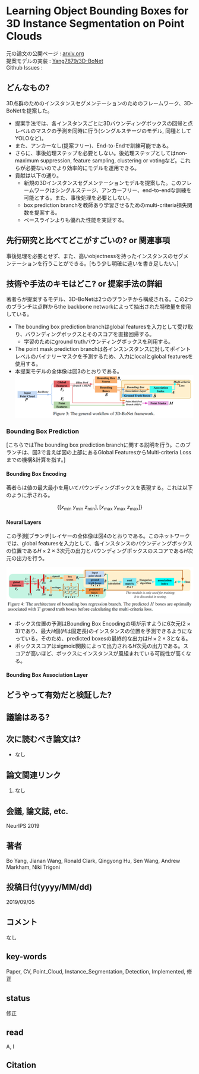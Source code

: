 # Learning Object Bounding Boxes for 3D Instance Segmentation on Point Clouds

元の論文の公開ページ : [arxiv.org](https://arxiv.org/abs/1906.01140v2)  
提案モデルの実装 : [Yang7879/3D-BoNet](https://github.com/Yang7879/3D-BoNet)  
Github Issues : []()  

## どんなもの?
3D点群のためのインスタンスセグメンテーションのためのフレームワーク、3D-BoNetを提案した。
- 提案手法では、各インスタンスごとに3Dバウンディングボックスの回帰と点レベルのマスクの予測を同時に行う(シングルステージのモデル, 同種としてYOLOなど)。
- また、アンカーなし(提案フリー)、End-to-Endで訓練可能である。
- さらに、事後処理ステップを必要としない。後処理ステップとしてはnon-maximum suppression, feature sampling, clustering or votingなど。これらが必要ないのでより効率的にモデルを運用できる。
- 貢献は以下の通り。
    - 新規の3Dインスタンスセグメンテーションモデルを提案した。このフレームワークはシングルステージ、アンカーフリー、end-to-endな訓練を可能とする。また、事後処理を必要としない。
    - box prediction branchを教師あり学習させるためのmulti-criteria損失関数を提案する。
    - ベースラインよりも優れた性能を実証する。

## 先行研究と比べてどこがすごいの? or 関連事項
事後処理を必要とせず、また、高いobjectnessを持ったインスタンスのセグメンテーションを行うことができる。[もう少し明確に違いを書き足したい。]

## 技術や手法のキモはどこ? or 提案手法の詳細
著者らが提案するモデル、3D-BoNetは2つのブランチから構成される。この2つのブランチは点群からthe backbone networkによって抽出された特徴量を使用している。
- The bounding box prediction branchはglobal featuresを入力として受け取り、バウンディングボックスとそのスコアを直接回帰する。
    - 学習のためにground truthバウンディングボックスを利用する。
- The point mask prediction branchは各インスンスタンスに対してポイントレベルのバイナリーマスクを予測するため、入力にlocalとglobal featuresを使用する。
- 本提案モデルの全体像は図3のとおりである。  
    ![fig3](img/LOBBf3ISoPC/fig3.png)

### Bounding Box Prediction
[こちらではThe bounding box prediction branchに関する説明を行う。このブランチは、図3で言えば図の上部にあるGlobal FeaturesからMulti-criteria Lossまでの機構&計算を指す。]

#### Bounding Box Encoding
著者らは値の最大最小を用いてバウンディングボックスを表現する。これは以下のように示される。

$$
\left\{\left[x_{\min }\ y_{\min }\ z_{\min }\right],\left[x_{\max }\ y_{\max }\ z_{\max }\right]\right\}
$$

#### Neural Layers
この予測[ブランチ]レイヤーの全体像は図4のとおりである。このネットワークでは、global featuresを入力として、各インスタンスのバウンディングボックスの位置である$H\times 2\times 3$次元の出力とバウンディングボックスのスコアである$H$次元の出力を行う。

![fig4](img/LOBBf3ISoPC/fig4.png)

- ボックス位置の予測はBounding Box Encodingの項が示すように6次元($2\times 3$)であり、最大$H$個($H$は固定長)のインスタンスの位置を予測できるようになっている。そのため、predicted boxesの最終的な出力は$H\times 2\times 3$となる。
- ボックススコアはsigmoid関数によって出力される$H$次元の出力である。スコアが高いほど、ボックスにインスタンスが風組まれている可能性が高くなる。

#### Bounding Box Association Layer



## どうやって有効だと検証した?

## 議論はある?

## 次に読むべき論文は?
- なし

## 論文関連リンク
1. なし

## 会議, 論文誌, etc.
NeurlPS 2019

## 著者
Bo Yang, Jianan Wang, Ronald Clark, Qingyong Hu, Sen Wang, Andrew Markham, Niki Trigoni

## 投稿日付(yyyy/MM/dd)
2019/09/05

## コメント
なし

## key-words
Paper, CV, Point_Cloud, Instance_Segmentation, Detection, Implemented, 修正

## status
修正

## read
A, I

## Citation
